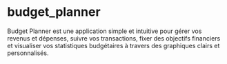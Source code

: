 # budget_planner
Budget Planner est une application simple et intuitive pour gérer vos revenus et dépenses, suivre vos transactions, fixer des objectifs financiers et visualiser vos statistiques budgétaires à travers des graphiques clairs et personnalisés.
